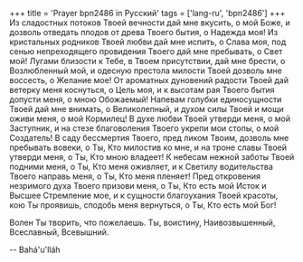 +++
title = 'Prayer bpn2486 in Русский'
tags = ['lang-ru', 'bpn2486']
+++
Из сладостных потоков Твоей вечности дай мне вкусить, о мой Боже, и дозволь отведать плодов от древа Твоего бытия, о Надежда моя! Из кристальных родников Твоей любви дай мне испить, о Слава моя, под сенью непреходящего провидения Твоего дай мне пребывать, о Свет мой! Лугами близости к Тебе, в Твоем присутствии, дай мне брести, о Возлюбленный мой, и одесную престола милости Твоей дозволь мне воссесть, о Желание мое! От ароматных дуновений радости Твоей дай ветерку меня коснуться, о Цель моя, и к высотам рая Твоего бытия допусти меня, о мною Обожаемый! Напевам голубки единосущности Твоей дай мне внимать, о Великолепный, и духом силы Твоей и мощи оживи меня, о мой Кормилец! В духе любви Твоей утверди меня, о мой Заступник, и на стезе благоволения Твоего укрепи мои стопы, о мой Создатель! В саду бессмертия Твоего, пред ликом Твоим, дозволь мне пребывать вовеки, о Ты, Кто милостив ко мне, и на троне славы Твоей утверди меня, о Ты, Кто мною владеет! К небесам нежной заботы Твоей подними меня, о Ты, Кто меня оживляет, и к Светилу водительства Твоего направь меня, о Ты, Кто меня пленяет! Пред откровения незримого духа Твоего призови меня, о Ты, Кто есть мой Исток и Высшее Стремление мое, и к сущности благоухания Твоей красоты, кою Ты проявишь, сподобь меня вернуться, о Ты, Кто есть мой Бог!

Волен Ты творить, что пожелаешь. Ты, воистину, Наивозвышенный, Всеславный, Всевышний.

-- Bahá'u'lláh
